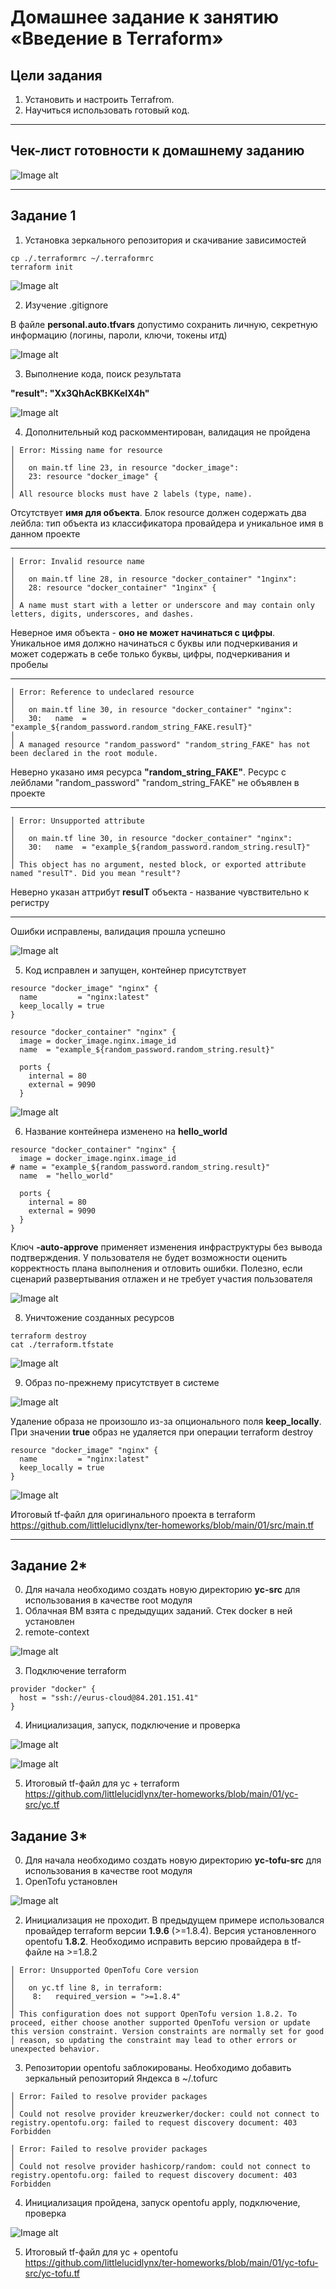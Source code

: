 # Домашнее задание к занятию «Введение в Terraform»

## Цели задания

1. Установить и настроить Terrafrom.
2. Научиться использовать готовый код.

------

## Чек-лист готовности к домашнему заданию

![Image alt](https://github.com/littlelucidlynx/ter-homeworks/blob/main/01/Screen/Image000.png)

------

## Задание 1

1. Установка зеркального репозитория и скачивание зависимостей

```
cp ./.terraformrc ~/.terraformrc
terraform init
```

![Image alt](https://github.com/littlelucidlynx/ter-homeworks/blob/main/01/Screen/Image001.png)

2. Изучение .gitignore

В файле **personal.auto.tfvars** допустимо сохранить личную, секретную информацию (логины, пароли, ключи, токены итд)

![Image alt](https://github.com/littlelucidlynx/ter-homeworks/blob/main/01/Screen/Image002.png)

3. Выполнение кода, поиск результата

**"result": "Xx3QhAcKBKKeIX4h"**

![Image alt](https://github.com/littlelucidlynx/ter-homeworks/blob/main/01/Screen/Image003.png)

4. Дополнительный код раскомментирован, валидация не пройдена

```
│ Error: Missing name for resource
│ 
│   on main.tf line 23, in resource "docker_image":
│   23: resource "docker_image" {
│ 
│ All resource blocks must have 2 labels (type, name).
```

Отсутствует **имя для объекта**. Блок resource должен содержать два лейбла: тип объекта из классификатора провайдера и уникальное имя в данном проекте

------

```
│ Error: Invalid resource name
│ 
│   on main.tf line 28, in resource "docker_container" "1nginx":
│   28: resource "docker_container" "1nginx" {
│ 
│ A name must start with a letter or underscore and may contain only letters, digits, underscores, and dashes.
```

Неверное имя объекта - **оно не может начинаться с цифры**. Уникальное имя должно начинаться с буквы или подчеркивания и может содержать в себе только буквы, цифры, подчеркивания и пробелы

------

```
│ Error: Reference to undeclared resource
│ 
│   on main.tf line 30, in resource "docker_container" "nginx":
│   30:   name  = "example_${random_password.random_string_FAKE.resulT}"
│ 
│ A managed resource "random_password" "random_string_FAKE" has not been declared in the root module.
```
Неверно указано имя ресурса **"random_string_FAKE"**. Ресурс с лейблами "random_password" "random_string_FAKE" не объявлен в проекте

------

```
│ Error: Unsupported attribute
│ 
│   on main.tf line 30, in resource "docker_container" "nginx":
│   30:   name  = "example_${random_password.random_string.resulT}"
│ 
│ This object has no argument, nested block, or exported attribute named "resulT". Did you mean "result"?
```
Неверно указан аттрибут **resulT** объекта - название чувствительно к регистру

------

Ошибки исправлены, валидация прошла успешно

![Image alt](https://github.com/littlelucidlynx/ter-homeworks/blob/main/01/Screen/Image004.png)

5. Код исправлен и запущен, контейнер присутствует

```
resource "docker_image" "nginx" {
  name         = "nginx:latest"
  keep_locally = true
}

resource "docker_container" "nginx" {
  image = docker_image.nginx.image_id
  name  = "example_${random_password.random_string.result}"

  ports {
    internal = 80
    external = 9090
  }
```

![Image alt](https://github.com/littlelucidlynx/ter-homeworks/blob/main/01/Screen/Image005.png)

6. Название контейнера изменено на **hello_world**

```
resource "docker_container" "nginx" {
  image = docker_image.nginx.image_id
# name = "example_${random_password.random_string.result}"
  name  = "hello_world"

  ports {
    internal = 80
    external = 9090
  }
}
```

Ключ **-auto-approve** применяет изменения инфраструктуры без вывода подтверждения. У пользователя не будет возможности оценить корректность плана выполнения и отловить ошибки. Полезно, если сценарий развертывания отлажен и не требует участия пользователя

![Image alt](https://github.com/littlelucidlynx/ter-homeworks/blob/main/01/Screen/Image006.png)

8. Уничтожение созданных ресурсов

```
terraform destroy
cat ./terraform.tfstate
```

![Image alt](https://github.com/littlelucidlynx/ter-homeworks/blob/main/01/Screen/Image007.png)

9. Образ по-прежнему присутствует в системе

![Image alt](https://github.com/littlelucidlynx/ter-homeworks/blob/main/01/Screen/Image008.png)

Удаление образа не произошло из-за опционального поля **keep_locally**. При значении **true** образ не удаляется при операции terraform destroy

```
resource "docker_image" "nginx" {
  name         = "nginx:latest"
  keep_locally = true
}
```

![Image alt](https://github.com/littlelucidlynx/ter-homeworks/blob/main/01/Screen/Image009.png)

Итоговый tf-файл для оригинального проекта в terraform https://github.com/littlelucidlynx/ter-homeworks/blob/main/01/src/main.tf

------

## Задание 2*

0. Для начала необходимо создать новую директорию **yc-src** для использования в качестве root модуля
1. Облачная ВМ взята с предыдущих заданий. Стек docker в ней установлен
2. remote-context

![Image alt](https://github.com/littlelucidlynx/ter-homeworks/blob/main/01/Screen/Image010.png)

3. Подключение terraform

```
provider "docker" {
  host = "ssh://eurus-cloud@84.201.151.41"
}
```

4. Инициализация, запуск, подключение и проверка

![Image alt](https://github.com/littlelucidlynx/ter-homeworks/blob/main/01/Screen/Image011.png)

![Image alt](https://github.com/littlelucidlynx/ter-homeworks/blob/main/01/Screen/Image012.png)

5. Итоговый tf-файл для yc + terraform https://github.com/littlelucidlynx/ter-homeworks/blob/main/01/yc-src/yc.tf

## Задание 3*

0. Для начала необходимо создать новую директорию **yc-tofu-src** для использования в качестве root модуля
1. OpenTofu установлен

![Image alt](https://github.com/littlelucidlynx/ter-homeworks/blob/main/01/Screen/Image013.png)

2. Инициализация не проходит. В предыдущем примере использовался провайдер terraform версии **1.9.6** (>=1.8.4). Версия установленного opentofu **1.8.2**. Необходимо исправить версию провайдера в tf-файле на >=1.8.2

```
│ Error: Unsupported OpenTofu Core version
│ 
│   on yc.tf line 8, in terraform:
│    8:   required_version = ">=1.8.4"
│ 
│ This configuration does not support OpenTofu version 1.8.2. To proceed, either choose another supported OpenTofu version or update this version constraint. Version constraints are normally set for good
│ reason, so updating the constraint may lead to other errors or unexpected behavior.
```

3. Репозитории opentofu заблокированы. Необходимо добавить зеркальный репозиторий Яндекса в ~/.tofurc

```
│ Error: Failed to resolve provider packages
│ 
│ Could not resolve provider kreuzwerker/docker: could not connect to registry.opentofu.org: failed to request discovery document: 403 Forbidden
```

```
│ Error: Failed to resolve provider packages
│ 
│ Could not resolve provider hashicorp/random: could not connect to registry.opentofu.org: failed to request discovery document: 403 Forbidden
```

4. Инициализация пройдена, запуск opentofu apply, подключение, проверка

![Image alt](https://github.com/littlelucidlynx/ter-homeworks/blob/main/01/Screen/Image014.png)

5. Итоговый tf-файл для yc + opentofu https://github.com/littlelucidlynx/ter-homeworks/blob/main/01/yc-tofu-src/yc-tofu.tf